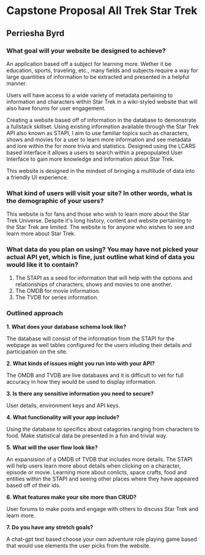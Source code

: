# Capstone Proposal All Trek Star Trek

## Perriesha Byrd

### What goal will your website be designed to achieve?

An application based off a subject for learning more.  Wether it be education, sports, traveling, etc., many fields and subjects require a way for large quantities of information to be extracted and presented in a helpful manner.

Users will have access to a wide variety of metadata pertaining to information and characters within Star Trek in a wiki-styled website that will also have forums for user engagement.

Creating a website based off of information in the database to demonstrate a fullstack skillset.  Using existing information available through the Star Trek API also known as STAPI,  I aim to use familiar topics such as characters, shows and movies for a user to learn more information and see metadata and lore within the for more trivia and statistics.  Designed using the LCARS based interface it allows a users to search within a prepopulated User Interface to gain more knowledge and information about Star Trek.

This website is designed in the mindset of bringing a multitude of data into a friendly UI experience.

### What kind of users will visit your site? In other words, what is the demographic of your users?

This website is for fans and those who wish to learn more about the Star Trek Universe.  Despite it's long history, content and website pertaining to the Star Trek are limited.  The website is for anyone who wishes to see and learn more about Star Trek.

### What data do you plan on using? You may have not picked your actual API yet, which is fine, just outline what kind of data you would like it to contain?

1. The STAPI as a seed for information that will help with the options and relationships of characters, shows and movies to one another.
2. The OMDB for movie information.
3. The TVDB for series information.

### Outlined approach

**1. What does your database schema look like?**

The database will consist of the information from the STAPI for the webpage as well tables configured for the users inluding their details and participation on the site.  

**2. What kinds of issues might you run into with your API?**

The OMDB and TVDB are live databases and it is difficult to vet for full accuracy in how they would be used to display information.

**3. Is there any sensitive information you need to secure?**

User details, environment keys and API keys.

**4. What functionality will your app include?**

Using the database to specifics about catagories ranging from characters to food. Make statistical data be presented in a fun and trivial way.

**5. What will the user flow look like?**

An expansision of a OMDB of TVDB that includes more details.  The STAPI will help users learn more about details when clicking on a character, episode or movie.  Learning more about conlicts, space crafts, food and entities within the STAPI and seeing other places where they have appeared based off of their ids.

**6. What features make your site more than CRUD?**

User forums to make posts and engage with others to discuss Star Trek and learn more.

**7. Do you have any stretch goals?**

A chat-gpt text based choose your own adventure role playing game based that would use elements the user picks from the website.
